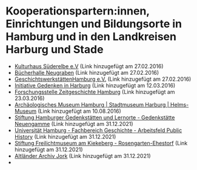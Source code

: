 # Kooperationspartern:innen, Einrichtungen und Bildungsorte in Hamburg und in den Landkreisen Harburg und Stade

- [Kulturhaus Süderelbe e.V](http://www.kulturhaus-suederelbe.de/) (Link
hinzugefügt am 27.02.2016)
- [Bücherhalle Neugraben](https://www.buecherhallen.de/neugraben) (Link
hinzugefügt am 27.02.2016)
- [GeschichtswerkstättenHamburg e.V.](https://www.geschichtswerkstaetten-hamburg.de/) (Link hinzugefügt am 27.02.2016)
- [Initiative Gedenken in Harburg](http://www.gedenken-in-harburg.de) (Link hinzugefügt am 12.03.2016)
- [Forschungsstelle Zeitgeschichte Hamburg](https://www.zeitgeschichte-hamburg.de) (Link hinzugefügt am 23.03.2016)
- [Archäologisches Museum Hamburg \| Stadtmuseum Harburg \| Helms-Museum](http://www.amh.de) (Link hinzugefügt am 10.08.2016)
- [Stiftung Hamburger Gedenkstätten und Lernorte - Gedenkstätte Neuengamme](https://www.gedenkstaetten-hamburg.de/de/) (Link hinzugefügt am 31.12.2021)
- [Universität Hamburg - Fachbereich Geschichte - Arbeitsfeld Public History](https://www.geschichte.uni-hamburg.de/arbeitsbereiche/public-history.html) (Link hinzugefügt am 31.12.2021)
- [Stiftung Freilichtmuseum am Kiekeberg - Rosengarten-Ehestorf](https://www.kiekeberg-museum.de) (Link hinzugefügt am 31.12.2021)
- [Altländer Archiv Jork](https://www.jork.de/leben/kulturlandschaft/altlaender-archiv/) (Link hinzugefügt am 31.12.2021)
- 
